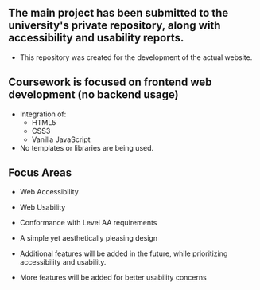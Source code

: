## The main project has been submitted to the university's private repository, along with accessibility and usability reports.

- This repository was created for the development of the actual website.

## Coursework is focused on frontend web development (no backend usage)

- Integration of:
  - HTML5
  - CSS3
  - Vanilla JavaScript
- No templates or libraries are being used. 

## Focus Areas

- Web Accessibility   
- Web Usability
- Conformance with Level AA requirements
- A simple yet aesthetically pleasing design
- Additional features will be added in the future, while prioritizing accessibility and usability.


- More features will be added for better usability concerns
